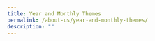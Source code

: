 ```yaml
---
title: Year and Monthly Themes
permalink: /about-us/year-and-monthly-themes/
description: ""
---
```

